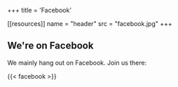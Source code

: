 +++
title = 'Facebook'

[[resources]]
  name = "header"
  src = "facebook.jpg"
+++

## We're on Facebook

We mainly hang out on Facebook. Join us there:

{{< facebook >}}